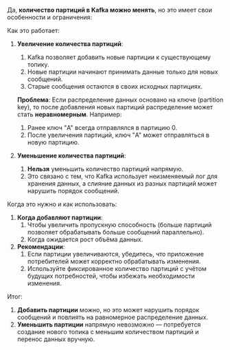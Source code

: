 Да, **количество партиций в Kafka можно менять**, но это имеет свои особенности и ограничения:

Как это работает:
1. **Увеличение количества партиций**:
	1) Kafka позволяет добавить новые партиции к существующему топику.
	2) Новые партиции начинают принимать данные только для новых сообщений.
	3) Старые сообщения остаются в своих исходных партициях.
	   
	**Проблема**:
	Если распределение данных основано на ключе (partition key), то после добавления новых партиций распределение может стать **неравномерным**. Например:
	1. Ранее ключ "A" всегда отправлялся в партицию 0.
	2. После увеличения партиций, ключ "A" может отправляться в новую партицию.
	   
2. **Уменьшение количества партиций**:
	1) **Нельзя** уменьшить количество партиций напрямую.
	2) Это связано с тем, что Kafka использует неизменяемый лог для хранения данных, а слияние данных из разных партиций может нарушить порядок сообщений.

Когда это нужно и как использовать:
1. **Когда добавляют партиции**:
	1) Чтобы увеличить пропускную способность (больше партиций позволяет обрабатывать больше сообщений параллельно).
	2) Когда ожидается рост объёма данных.
2. **Рекомендации**:
	1) Если партиции увеличиваются, убедитесь, что приложение потребителей может корректно обрабатывать изменения.
	2) Используйте фиксированное количество партиций с учётом будущих потребностей, чтобы избежать необходимости изменения.

Итог:
1. **Добавить партиции** можно, но это может нарушить порядок сообщений и повлиять на равномерное распределение данных.
2. **Уменьшить партиции** напрямую невозможно — потребуется создание нового топика с меньшим количеством партиций и перенос данных вручную.

